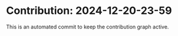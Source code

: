 # Contribution: 2024-12-20-23-59
This is an automated commit to keep the contribution graph active.
